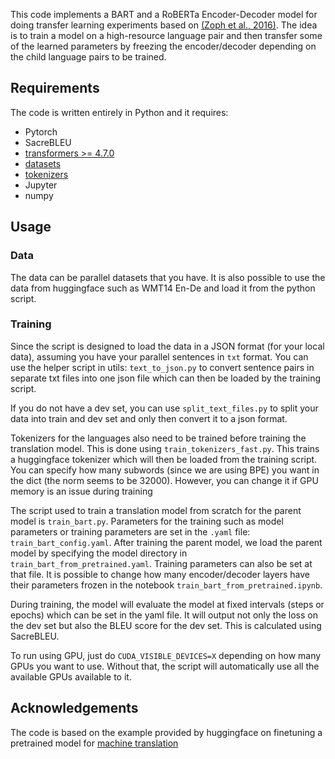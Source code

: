 This code implements a BART and a RoBERTa Encoder-Decoder model for doing transfer learning experiments based on [(Zoph et al., 2016)](https://arxiv.org/abs/1604.02201). The idea is to train a model on a high-resource language pair and then transfer some of the learned parameters by freezing the encoder/decoder depending on the child language pairs to be trained. 


## Requirements

The code is written entirely in Python and it requires:

- Pytorch
- SacreBLEU 
- [transformers >= 4.7.0](https://huggingface.co/transformers/)
- [datasets](https://github.com/huggingface/datasets)
- [tokenizers](https://github.com/huggingface/tokenizers)
- Jupyter 
- numpy

## Usage

### Data

The data can be parallel datasets that you have. It is also possible to use the data from huggingface such as WMT14 En-De and load it from the python script. 

### Training

Since the script is designed to load the data in a JSON format (for your local data), assuming you have your parallel sentences in `txt` format. You can use the helper script in utils: `text_to_json.py` to convert sentence pairs in separate txt files into one json file which can then be loaded by the training script. 

If you do not have a dev set, you can use `split_text_files.py` to split your data into train and dev set and only then convert it to a json format. 

Tokenizers for the languages also need to be trained before training the translation model. This is done using `train_tokenizers_fast.py`. This trains a huggingface tokenizer which will then be loaded from the training script. You can specify how many subwords (since we are using BPE) you want in the dict (the norm seems to be 32000). However, you can change it if GPU memory is an issue during training 

The script used to train a translation model from scratch for the parent model is `train_bart.py`. Parameters for the training such as model parameters or training parameters are set in the `.yaml` file: `train_bart_config.yaml`. After training the parent model, we load the parent model by specifying the model directory in `train_bart_from_pretrained.yaml`. Training parameters can also be set at that file. It is possible to change how many encoder/decoder layers have their parameters frozen in the notebook `train_bart_from_pretrained.ipynb`.

During training, the model will evaluate the model at fixed intervals (steps or epochs) which can be set in the yaml file. It will output not only the loss on the dev set but also the BLEU score for the dev set. This is calculated using SacreBLEU.

To run using GPU, just do `CUDA_VISIBLE_DEVICES=X` depending on how many GPUs you want to use. Without that, the script will automatically use all the available GPUs available to it. 

## Acknowledgements

The code is based on the example provided by huggingface on finetuning a pretrained model for [machine translation](https://github.com/huggingface/notebooks/blob/master/examples/translation.ipynb)
